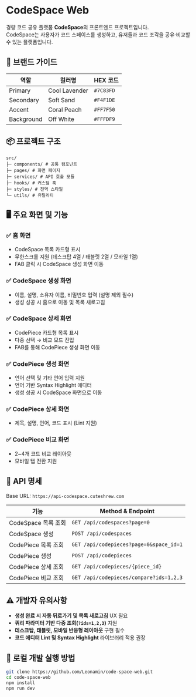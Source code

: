 # CodeSpace Web

경량 코드 공유 플랫폼 **CodeSpace**의 프론트엔드 프로젝트입니다.  
CodeSpace는 사용자가 코드 스페이스를 생성하고, 유저들과 코드 조각을 공유·비교할 수 있는 플랫폼입니다.

## 🎨 브랜드 가이드

| 역할        | 컬러명          | HEX 코드  |
|-------------|-----------------|-----------|
| Primary     | Cool Lavender    | `#7C83FD` |
| Secondary   | Soft Sand        | `#F4F1DE` |
| Accent      | Coral Peach      | `#FF7F50` |
| Background  | Off White        | `#FFFDF9` |

## 📦 프로젝트 구조
```
src/
├─ components/ # 공통 컴포넌트
├─ pages/ # 화면 페이지
├─ services/ # API 호출 모듈
├─ hooks/ # 커스텀 훅
├─ styles/ # 전역 스타일
└─ utils/ # 유틸리티
```

## 🖥️ 주요 화면 및 기능

### ✅ 홈 화면
- CodeSpace 목록 카드형 표시
- 무한스크롤 지원 (데스크탑 4열 / 태블릿 2열 / 모바일 1열)
- FAB 클릭 시 CodeSpace 생성 화면 이동

### ✅ CodeSpace 생성 화면
- 이름, 설명, 소유자 이름, 비밀번호 입력 (설명 제외 필수)
- 생성 성공 시 홈으로 이동 및 목록 새로고침

### ✅ CodeSpace 상세 화면
- CodePiece 카드형 목록 표시
- 다중 선택 → 비교 모드 진입
- FAB를 통해 CodePiece 생성 화면 이동

### ✅ CodePiece 생성 화면
- 언어 선택 및 기타 언어 입력 지원
- 언어 기반 Syntax Highlight 에디터
- 생성 성공 시 CodeSpace 화면으로 이동

### ✅ CodePiece 상세 화면
- 제목, 설명, 언어, 코드 표시 (Lint 지원)

### ✅ CodePiece 비교 화면
- 2~4개 코드 비교 레이아웃
- 모바일 탭 전환 지원

## 🔗 API 명세

Base URL: `https://api-codespace.cuteshrew.com`

| 기능              | Method & Endpoint                             |
|-------------------|-----------------------------------------------|
| CodeSpace 목록 조회 | `GET /api/codespaces?page=0`                    |
| CodeSpace 생성     | `POST /api/codespaces`                          |
| CodePiece 목록 조회| `GET /api/codepieces?page=0&space_id=1`         |
| CodePiece 생성     | `POST /api/codepieces`                          |
| CodePiece 상세 조회| `GET /api/codepieces/{piece_id}`                |
| CodePiece 비교 조회| `GET /api/codepieces/compare?ids=1,2,3`         |

## ⚠️ 개발자 유의사항

- **생성 완료 시 자동 뒤로가기 및 목록 새로고침** UX 필요
- **쿼리 파라미터 기반 다중 조회(`?ids=1,2,3`)** 지원
- **데스크탑, 태블릿, 모바일 반응형 레이아웃** 구현 필수
- **코드 에디터 Lint 및 Syntax Highlight** 라이브러리 적용 권장

## 🚀 로컬 개발 실행 방법

```bash
git clone https://github.com/Leonamin/code-space-web.git
cd code-space-web
npm install
npm run dev
